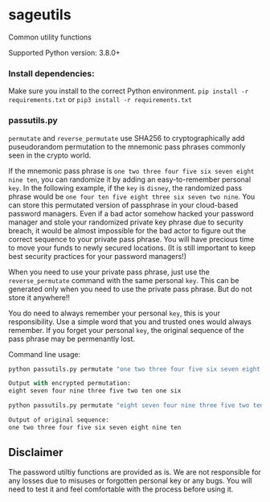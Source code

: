 # sageutils
Common utility functions

Supported Python version: 3.8.0+

### Install dependencies:
Make sure you install to the correct Python environment.
`pip install -r requirements.txt` or `pip3 install -r requirements.txt`


### passutils.py

`permutate` and `reverse_permutate` use SHA256 to cryptographically add puseudorandom permutation to the mnemonic pass phrases commonly seen in the crypto world.

If the mnemonic pass phrase is `one two three four five six seven eight nine ten`, you can randomize it by adding an easy-to-remember personal `key`.  In the following example, if the `key` is `disney`, the randomized pass phrase would be `one four ten five eight three six seven two nine`. You can store this permutated version of passphrase in your cloud-based password managers. Even if a bad actor somehow hacked your password manager and stole your randomized private key phrase due to security breach, it would be almost impossible for the bad actor to figure out the correct sequence to your private pass phrase. You will have precious time to move your funds to newly secured locations. (It is still important to keep best security practices for your password managers!) 

When you need to use your private pass phrase, just use the `reverse_permutate` command with the same personal `key`. This can be generated only when you need to use the private pass phrase. But do not store it anywhere!! 

You do need to always remember your personal `key`, this is your responsibility. Use a simple word that you and trusted ones would always remember. If you forget your personal `key`, the original sequence of the pass phrase may be permenantly lost.  

Command line usage:

```Python
python passutils.py permutate "one two three four five six seven eight nine ten" --key="disney"

Output with encrypted permutation:
eight seven four nine three five two ten one six
```

```Python
python passutils.py permutate "eight seven four nine three five two ten one six" --key="disney"

Output of original sequence:
one two three four five six seven eight nine ten
```

## Disclaimer
The password utiltiy functions are provided as is. We are not responsible for any losses due to misuses or forgotten personal key or any bugs. You will need to test it and feel comfortable with the process before using it.
